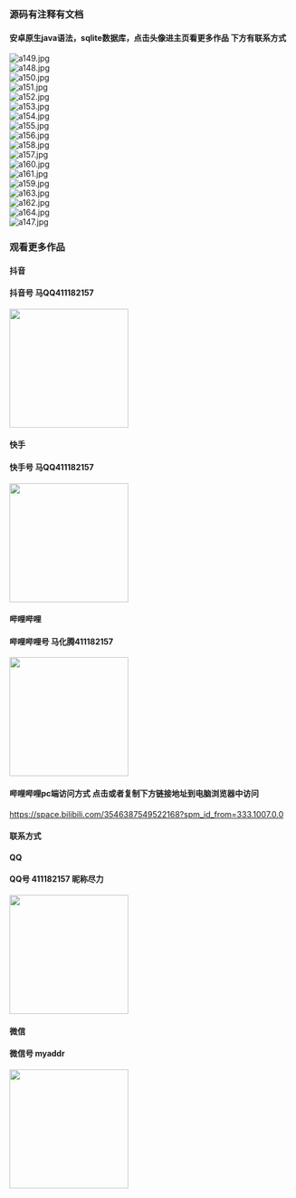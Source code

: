 ### 源码有注释有文档

#### 安卓原生java语法，sqlite数据库，点击头像进主页看更多作品 下方有联系方式
 <img src='https://img.alicdn.com/imgextra/i1/1658540494/O1CN01qR6euP1FWIa7WaEz1_!!1658540494.jpg' alt='a149.jpg' /></br> 
 <img src='https://img.alicdn.com/imgextra/i4/1658540494/O1CN01tOIi6g1FWIZwF8XfR_!!1658540494.jpg' alt='a148.jpg' /></br> 
 <img src='https://img.alicdn.com/imgextra/i1/1658540494/O1CN015fqhtS1FWIa6Pa5s2_!!1658540494.jpg' alt='a150.jpg' /></br> 
 <img src='https://img.alicdn.com/imgextra/i1/1658540494/O1CN0158icDT1FWIa4Aalaq_!!1658540494.jpg' alt='a151.jpg' /></br> 
 <img src='https://img.alicdn.com/imgextra/i3/1658540494/O1CN01QCYxlt1FWIa4uXISW_!!1658540494.jpg' alt='a152.jpg' /></br> 
 <img src='https://img.alicdn.com/imgextra/i2/1658540494/O1CN01kEx5yt1FWIa4AaplD_!!1658540494.jpg' alt='a153.jpg' /></br> 
 <img src='https://img.alicdn.com/imgextra/i4/1658540494/O1CN018Ix7al1FWIa4uZykv_!!1658540494.jpg' alt='a154.jpg' /></br> 
 <img src='https://img.alicdn.com/imgextra/i3/1658540494/O1CN01YcUZLe1FWIZwF9gMW_!!1658540494.jpg' alt='a155.jpg' /></br> 
 <img src='https://img.alicdn.com/imgextra/i4/1658540494/O1CN01yqSLvY1FWIa5wWCX2_!!1658540494.jpg' alt='a156.jpg' /></br> 
 <img src='https://img.alicdn.com/imgextra/i3/1658540494/O1CN01CQdEqU1FWIa5wU3ST_!!1658540494.jpg' alt='a158.jpg' /></br> 
 <img src='https://img.alicdn.com/imgextra/i2/1658540494/O1CN01hmBLRe1FWIa5wVnZx_!!1658540494.jpg' alt='a157.jpg' /></br> 
 <img src='https://img.alicdn.com/imgextra/i4/1658540494/O1CN0156qFH41FWIa0n0hJu_!!1658540494.jpg' alt='a160.jpg' /></br> 
 <img src='https://img.alicdn.com/imgextra/i2/1658540494/O1CN01DBs3UC1FWIa5wTNuC_!!1658540494.jpg' alt='a161.jpg' /></br> 
 <img src='https://img.alicdn.com/imgextra/i1/1658540494/O1CN01onaqyg1FWIa5wUzhi_!!1658540494.jpg' alt='a159.jpg' /></br> 
 <img src='https://img.alicdn.com/imgextra/i3/1658540494/O1CN01VcJRhk1FWIa7WZuAb_!!1658540494.jpg' alt='a163.jpg' /></br> 
 <img src='https://img.alicdn.com/imgextra/i4/1658540494/O1CN015y5fQg1FWIa8hkaNn_!!1658540494.jpg' alt='a162.jpg' /></br> 
 <img src='https://img.alicdn.com/imgextra/i2/1658540494/O1CN01OAnkJf1FWIa460KIf_!!1658540494.jpg' alt='a164.jpg' /></br> 
 <img src='https://img.alicdn.com/imgextra/i3/1658540494/O1CN01zp8usQ1FWIa1og03t_!!1658540494.jpg' alt='a147.jpg' /></br>
### 观看更多作品

#### 抖音
#### 抖音号  马QQ411182157
<img src="https://gitee.com/QQ411182157/mingpian/raw/master/douyin.png" width="210px">

#### 快手
#### 快手号  马QQ411182157

<img src="https://gitee.com/QQ411182157/mingpian/raw/master/kuaishou.jpg" width="210px">

#### 哔哩哔哩
#### 哔哩哔哩号  马化腾411182157

<img src="https://gitee.com/QQ411182157/mingpian/raw/master/bili.png" width="210px">

#### 哔哩哔哩pc端访问方式 点击或者复制下方链接地址到电脑浏览器中访问

https://space.bilibili.com/3546387549522168?spm_id_from=333.1007.0.0


#### 联系方式
#### QQ
#### QQ号 411182157 昵称尽力

<img src="https://gitee.com/QQ411182157/mingpian/raw/master/qq.jpg" width="210px">

#### 微信
#### 微信号 myaddr

<img src="https://gitee.com/QQ411182157/mingpian/raw/master/weixin.png" width="210px">
